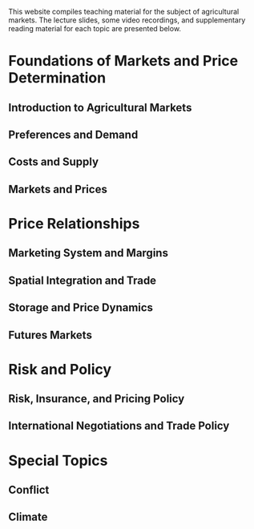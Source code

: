 This website compiles teaching material for the subject of agricultural markets. The lecture slides, some video recordings, and supplementary reading material for each topic are presented below.

# Foundations of Markets and Price Determination
## Introduction to Agricultural Markets
## Preferences and Demand
## Costs and Supply
## Markets and Prices
# Price Relationships
## Marketing System and Margins
## Spatial Integration and Trade
## Storage and Price Dynamics
## Futures Markets
# Risk and Policy
## Risk, Insurance, and Pricing Policy
## International Negotiations and Trade Policy
# Special Topics
## Conflict
## Climate
